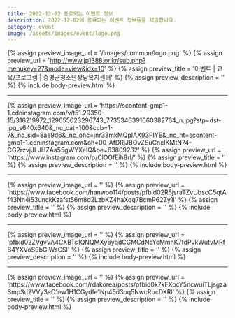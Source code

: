 ```yaml
---
title: 2022-12-02 종료되는 이벤트 정보
description: 2022-12-02에 종료되는 이벤트 정보들을 제공합니다.
category: event
image: /assets/images/event/logo.png
---
```

{% assign preview_image_url = '/images/common/logo.png' %}
{% assign preview_url = 'http://www.jp1388.or.kr/sub.php?menukey=27&mode=view&idx=10' %}
{% assign preview_title = '이벤트 | 교육/프로그램 | 증평군청소년상담복지센터' %}
{% assign preview_description = '' %}
{% include body-preview.html %}
<hr>{% assign preview_image_url = 'https://scontent-gmp1-1.cdninstagram.com/v/t51.29350-15/316219972_129055623296743_7735346391060382764_n.jpg?stp=dst-jpg_s640x640&amp;_nc_cat=100&amp;ccb=1-7&amp;_nc_sid=8ae9d6&amp;_nc_ohc=jnr33mkMQpIAX93PIYE&amp;_nc_ht=scontent-gmp1-1.cdninstagram.com&amp;oh=00_AfDRjJBOvZSuCncIKMtN74-CG2rzvjJLJHZAa55gWYXeIQ&amp;oe=63809232' %}
{% assign preview_url = 'https://www.instagram.com/p/ClOGfEih8rI/' %}
{% assign preview_title = '' %}
{% assign preview_description = '' %}
{% include body-preview.html %}
<hr>{% assign preview_image_url = '' %}
{% assign preview_url = 'https://www.facebook.com/hanwoo114/posts/pfbid02R5jsraTZvUbscC5qtAf43Nn4i53unckKzafst56m8d2LzbKZ4haXqq7BcmP62Zy1l' %}
{% assign preview_title = '' %}
{% assign preview_description = '' %}
{% include body-preview.html %}
<hr>{% assign preview_image_url = '' %}
{% assign preview_url = 'pfbid02ZVgvVA4CXBTs1QNQMXy6yqdCGMCdNcYcMmhK7fdPvkWutvMRfB4YXVoS9bGiWsCSl' %}
{% assign preview_title = '' %}
{% assign preview_description = '' %}
{% include body-preview.html %}
<hr>{% assign preview_image_url = '' %}
{% assign preview_url = 'https://www.facebook.com/rdakorea/posts/pfbid0k7kFXocY5ncwuiTLjsgzaSmp3d2VVy3eC1ew1H1CGydfe1Np45d3oq5NwcRbcDXRl' %}
{% assign preview_title = '' %}
{% assign preview_description = '' %}
{% include body-preview.html %}
